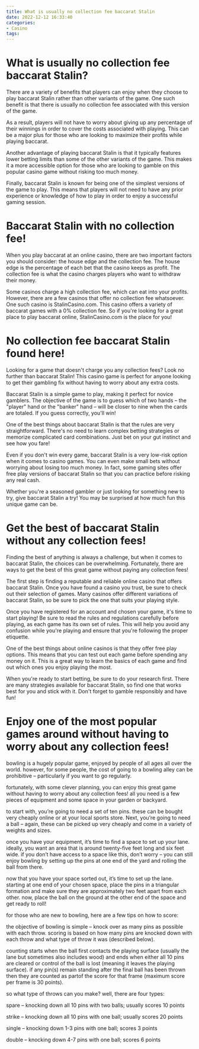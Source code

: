 ```yaml
---
title: What is usually no collection fee baccarat Stalin 
date: 2022-12-12 16:33:40
categories:
- Casino
tags:
---
```



#  What is usually no collection fee baccarat Stalin? 

There are a variety of benefits that players can enjoy when they choose to play baccarat Stalin rather than other variants of the game. One such benefit is that there is usually no collection fee associated with this version of the game.

As a result, players will not have to worry about giving up any percentage of their winnings in order to cover the costs associated with playing. This can be a major plus for those who are looking to maximize their profits while playing baccarat.

Another advantage of playing baccarat Stalin is that it typically features lower betting limits than some of the other variants of the game. This makes it a more accessible option for those who are looking to gamble on this popular casino game without risking too much money.

Finally, baccarat Stalin is known for being one of the simplest versions of the game to play. This means that players will not need to have any prior experience or knowledge of how to play in order to enjoy a successful gaming session.

#  Baccarat Stalin with no collection fee! 

When you play baccarat at an online casino, there are two important factors you should consider: the house edge and the collection fee. The house edge is the percentage of each bet that the casino keeps as profit. The collection fee is what the casino charges players who want to withdraw their money.

Some casinos charge a high collection fee, which can eat into your profits. However, there are a few casinos that offer no collection fee whatsoever. One such casino is StalinCasino.com. This casino offers a variety of baccarat games with a 0% collection fee. So if you're looking for a great place to play baccarat online, StalinCasino.com is the place for you!

#  No collection fee baccarat Stalin found here! 

Looking for a game that doesn't charge you any collection fees? Look no further than baccarat Stalin! This casino game is perfect for anyone looking to get their gambling fix without having to worry about any extra costs.

Baccarat Stalin is a simple game to play, making it perfect for novice gamblers. The objective of the game is to guess which of two hands – the "player" hand or the "banker" hand – will be closer to nine when the cards are totaled. If you guess correctly, you'll win!

One of the best things about baccarat Stalin is that the rules are very straightforward. There's no need to learn complex betting strategies or memorize complicated card combinations. Just bet on your gut instinct and see how you fare!

Even if you don't win every game, baccarat Stalin is a very low-risk option when it comes to casino games. You can even make small bets without worrying about losing too much money. In fact, some gaming sites offer free play versions of baccarat Stalin so that you can practice before risking any real cash.

 Whether you're a seasoned gambler or just looking for something new to try, give baccarat Stalin a try! You may be surprised at how much fun this unique game can be.

#  Get the best of baccarat Stalin without any collection fees! 

Finding the best of anything is always a challenge, but when it comes to baccarat Stalin, the choices can be overwhelming.  Fortunately, there are ways to get the best of this great game without paying any collection fees!

The first step is finding a reputable and reliable online casino that offers baccarat Stalin. Once you have found a casino you trust, be sure to check out their selection of games. Many casinos offer different variations of baccarat Stalin, so be sure to pick the one that suits your playing style.

Once you have registered for an account and chosen your game, it's time to start playing! Be sure to read the rules and regulations carefully before playing, as each game has its own set of rules. This will help you avoid any confusion while you're playing and ensure that you're following the proper etiquette.

One of the best things about online casinos is that they offer free play options. This means that you can test out each game before spending any money on it. This is a great way to learn the basics of each game and find out which ones you enjoy playing the most.

When you're ready to start betting, be sure to do your research first. There are many strategies available for baccarat Stalin, so find one that works best for you and stick with it. Don't forget to gamble responsibly and have fun!

#  Enjoy one of the most popular games around without having to worry about any collection fees!

 bowling is a hugely popular game, enjoyed by people of all ages all over the world. however, for some people, the cost of going to a bowling alley can be prohibitive – particularly if you want to go regularly.

fortunately, with some clever planning, you can enjoy this great game without having to worry about any collection fees! all you need is a few pieces of equipment and some space in your garden or backyard.

to start with, you’re going to need a set of ten pins. these can be bought very cheaply online or at your local sports store. Next, you’re going to need a ball – again, these can be picked up very cheaply and come in a variety of weights and sizes.

once you have your equipment, it’s time to find a space to set up your lane. ideally, you want an area that is around twenty-five feet long and six feet wide. if you don’t have access to a space like this, don’t worry – you can still enjoy bowling by setting up the pins at one end of the yard and rolling the ball from there.

now that you have your space sorted out, it’s time to set up the lane. starting at one end of your chosen space, place the pins in a triangular formation and make sure they are approximately two feet apart from each other. now, place the ball on the ground at the other end of the space and get ready to roll!

for those who are new to bowling, here are a few tips on how to score:




the objective of bowling is simple – knock over as many pins as possible with each throw. scoring is based on how many pins are knocked down with each throw and what type of throw it was (described below).



 counting starts when the ball first contacts the playing surface (usually the lane but sometimes also includes wood) and ends when either all 10 pins are cleared or control of the ball is lost (meaning it leaves the playing surface). if any pin(s) remain standing after the final ball has been thrown then they are counted as partof the score for that frame (maximum score per frame is 30 points).



  so what type of throws can you make? well, there are four types:

spare – knocking down all 10 pins with two balls; usually scores 10 points

strike – knocking down all 10 pins with one ball; usually scores 20 points

single – knocking down 1-3 pins with one ball; scores 3 points

double – knocking down 4-7 pins with one ball; scores 6 points